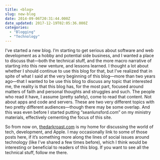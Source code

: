 ```yaml
---
title: <blog>
slug: new-blog
date: 2014-09-06T20:31:44.000Z
date_updated: 2017-12-19T02:05:36.000Z
categories: 
  - "Blogging"
  - "Technology"
---
```


I’ve started a new blog. I’m starting to get serious about software and web development as a hobby and potential side business, and I wanted a place to discuss that—both the technical stuff, and the more macro narrative of starting into this new venture, and lessons learned. I thought a lot about whether I should continue to use this blog for that, but I’ve realized that in spite of what I said at the very beginning of this blog—more than two years ago—that I wanted to be use this blog to discuss any topic that interested me, the reality is that this blog has, for the most part, focused around matters of faith and personal thoughts and struggles and such. The people who read it have, I assume (pretty safely), come to read that content. Not about apps and code and servers. These are two very different topics with two pretty different audiences—though there may be some overlap. And this was even before I started putting “seanlunsford.com” on my ministry materials, effectively cementing the focus of this site.

So from now on, [thedarkroast.com](http://thedarkroast.com) is my home for discussing the world of tech, development, and Apple. I may occasionally link to some of those posts here, if it’s something more along the lines of social issues around technology (like I’ve shared a few times before), which I think would be interesting or beneficial to readers of this blog. If you want to see all the technical stuff, follow me there.
